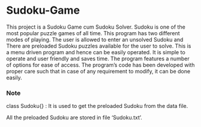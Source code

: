 # Sudoku-Game

This project is a Sudoku Game cum Sudoku Solver. Sudoku is one of the most popular puzzle games of all time. This program has two different modes of playing. The user is allowed to enter an unsolved Sudoku and
There are preloaded Sudoku puzzles available for the user to solve. This is a menu driven program and hence can be easily operated. It is simple to operate and user friendly and saves time.
The program features a number of options for ease of access. The program’s code has been developed with proper care such that in case of any requirement to modify, it can be done easily.

### Note
class Sudoku{} : It is used to get the preloaded Sudoku
from the data file.

All the preloaded Sudoku are stored in file ‘Sudoku.txt’.

